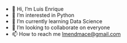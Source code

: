 - 👋 Hi, I’m Luis Enrique 
- 👀 I’m interested in Python
- 🌱 I’m currently learning Data Science
- 💞️ I’m looking to collaborate on everyone
- 📫 How to reach me lmendmace@gmail.com

<!---
lmendmace/lmendmace is a ✨ special ✨ repository because its `README.md` (this file) appears on your GitHub profile.
You can click the Preview link to take a look at your changes.
--->
